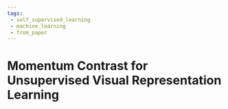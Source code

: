 ```yaml
---
tags:
 - self_supervised_learning
 - machine_learning
 - from_paper
---
```


#  Momentum Contrast for Unsupervised Visual Representation Learning


